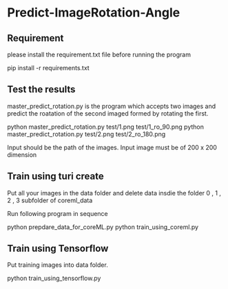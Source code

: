 # Predict-ImageRotation-Angle

##  Requirement

please install the requirement.txt file before running the program

pip install -r requirements.txt


## Test the results

master_predict_rotation.py  is the program which accepts two images and predict the roatation of the second imaged formed by rotating the first.

python master_predict_rotation.py test/1.png test/1_ro_90.png 
python master_predict_rotation.py test/2.png test/2_ro_180.png

Input should be the path of the images.
Input image must be of 200 x 200 dimension


## Train using turi create


Put all your images in the data folder and delete data insdie the folder 0 , 1 , 2 , 3 subfolder of coreml_data

Run following program in sequence

python prepdare_data_for_coreML.py
python train_using_coreml.py

## Train using Tensorflow

Put training images into data folder.

python train_using_tensorflow.py
